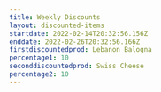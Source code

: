 ```yaml
---
title: Weekly Discounts
layout: discounted-items
startdate: 2022-02-14T20:32:56.156Z
enddate: 2022-02-26T20:32:56.166Z
firstdiscountedprod: Lebanon Balogna
percentage1: 10
seconddiscountedprod: Swiss Cheese
percentage2: 10
---
```

